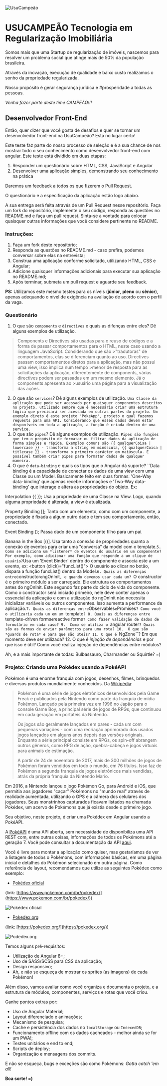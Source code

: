 ![UsuCampeão](logo.png)

# USUCAMPEÃO Tecnologia em Regularização Imobiliária

Somos mais que uma Startup de regularização de imóveis, nascemos para resolver um problema social que atinge mais de 50% da população brasileira.

Através da inovação, execução de qualidade e baixo custo realizamos o sonho da propriedade regularizada.

Nosso propósito é gerar segurança jurídica e #prosperidade a todas as pessoas.

*Venha fazer parte deste time CAMPEÃO!!!*

## Desenvolvedor Front-End

Então, quer dizer que você gosta de desafios e quer se tornar um desenvolvedor front-end na UsuCampeão? Está no lugar certo!

Este teste faz parte do nosso processo de seleção e é a sua chance de nos mostrar todo o seu conhecimento como desenvolvedor front-end com angular. Este teste está dividido em duas etapas:

1. Responder um questionário sobre HTML, CSS, JavaScript e Angular
1. Desenvolver uma aplicação simples, demonstrando seu conhecimento na prática

Daremos um feedback a todos os que fizerem o Pull Request.

O questionário e a especificação da aplicação estão logo abaixo.

A sua entrega será feita através de um Pull Request nesse repositório. Faça um fork do repositório, implemente o seu código, responda as questões no README.md e faça um pull request. Sinta-se a vontade para colocar quaisquer outras informações que você considere pertinente no README.

### Instruções:

1. Faça um fork deste repositório;
1. Responda as questões no README.md - caso prefira, podemos conversar sobre elas na entrevista;
1. Construa uma aplicação conforme solicitado, utilizando HTML, CSS e Angular;
1. Adicione quaisquer informações adicionais para executar sua aplicação no README.md;
1. Após terminar, submeta um pull request e aguarde seu feedback.

**PS:** Utilizamos este mesmo testes para os níveis (**júnior**, **pleno** ou **sênior**), apenas adequando o nível de exigência na avaliação de acordo com o perfil da vaga.

### Questionário

1. O que são ``components`` e ``directives`` e quais as difenças entre eles? Dê alguns exemplos de utilização.
>Components e Directives são usadas para o reuso de códigos e a forma de passar comportamentos para o HTML, neste caso usando a linguagem JavaScript. Considerando que são >"tradutoras" de comportamentos, elas se diferenciam quanto ao uso. Directives passam comportamentos diretos para a aplicação, mas não possui uma view, isso implica num tempo >menor de resposta para as solicitações da aplicação, diferentemente de components, várias directives podem ser passadas em um mesmo elemento. Já o components apresenta ao >usuário uma página para a visualização das ações.
2. O que são ``services``? Dê alguns exemplos de utilização.
``Uma Classe da aplicação que pode ser acessado por quaisquer componentes descritos no projeto, utilizado sempre que é necessário criar uma estrutura lógica que precisará ser acessada em outras partes do projeto. Um exemplo direto é este projeto 'PokeApp', projeto o qual fazemos requests para uma API. Considerando que esses dados devem estar disponíveis em toda a aplicação, a função é criada dentro de uma service.``
3. O que são ``pipes``? Dê alguns exemplos de utilização.
``Pipes são funções que tem o propósito de formatar ou filtrar dados da aplicação de forma simples e rápida. Exemplos comuns são {{ qualquerCoisa | lowercase }} - transforma a string em minúscula, {{ qualquerCoisa | titlecase }} - transforma o primeiro carácter em maiúscula. É possível também criar pipes para formatar dados de qualquer maneira.``
4. O que é ``data-binding`` e quais os tipos que o Angular dá suporte?
``Data binding é a capacidade de conectar os dados de uma view com uma Classe ou um Model. Basicamente feito em duas formas: 'One-Way data-binding' que apenas recebe informações e 'Two-Way data-binding' que interage e altera as propriedades do objeto. Ex:

Interpolation {{ }};
Usa a propriedade de uma Classe na View. Logo, quando alguma propriedade é alterada, a view é atualizada.

Property Binding [];
Tanto com um elemento, como com um componente, a propriedade é fixada a algum outro dado e tem seu comportamento, então, conectado.

Event Binding ();
Passa dado de um componente filho para um pai.

Banana in the Box [()].
Usa tanto a conexão de propriedades quanto a conexão de eventos para criar uma "conversa" da model com o template.``
5. Como se adiciona um *listener* de eventos do usuário em um componente? Por exemplo, como adicionar uma função que responde a um clique de usuário?
``Usa um 'Event Binder' dentro do componente e associa este a um evento, ex:
<button (click)="funcList()">
O usuário ao clicar no botão, dispara a função funcList() dentro da Model.``
6. Quais as diferenças entre ``constructor`` e ``ngOnInit``, e quando devemos usar cada um?
``O constructor é o primeiro módulo a ser carregado. Ele estrutura os comportamentos antes do ngOnInit. Este segundo faz parte do ciclo de vida do componente. Como o constructor será iniciado primeiro, nele deve conter apenas o essencial da aplicação e com a utilização do ngOnInit não necessita inicializar variáveis ou outros componentes. Isso aumenta a performance da aplicação.``
7. Quais as diferenças entre ``Observables`` e ``Promises``? Como você o utilizaria cada um em um ``template``?
8. Quais as diferenças entre ``template-driven forms`` e ``reactive forms``? Como fazer validação de dados de formulário em cada caso?
9.  Como se utiliza o ``angular router``? Quais são as formas de enviar parâmetros para uma rota?
10.  O que são *guards de rota* e para que são úteis?
11. O que é ``NgZone``? Em que momento deve ser utilizada?
12. O que é *injeção de dependências* e por que isso é útil? Como você realiza injeção de dependências entre módulos?

Ah, e a mais importante de todas: Bulbassauro, Charmander ou Squirtle? =)

### Projeto: Criando uma Pokédex usando a PokéAPI

Pokémon é uma enorme franquia com jogos, desenhos, filmes, brinquedos e diversos produtos mundialmente conhecidos. Da [Wikipédia](https://pt.wikipedia.org/wiki/Pokémon_(série_de_jogos_eletrônicos)):

> Pokémon é uma série de jogos eletrônicos desenvolvidos pela Game Freak e publicados pela Nintendo como parte da franquia de mídia Pokémon. Lançado pela primeira vez em 1996 no Japão para o console Game Boy, a principal série de jogos de RPGs, que continuou em cada geração em portáteis da Nintendo.
> 
> Os jogos são geralmente lançados em pares - cada um com pequenas variações - com uma recriação aprimorado dos usados jogos lançados em alguns anos depois das versões originais. Enquanto a série principal consiste em RPGs, os spin-off abrangem outros gêneros, como RPG de ação, quebra-cabeça e jogos virtuais para animais de estimação.
> 
> A partir de 24 de novembro de 2017, mais de 300 milhões de jogos de Pokémon foram vendidos em todo o mundo, em 76 títulos. Isso faz de Pokémon a segunda franquia de jogos eletrônicos mais vendidas, atrás da própria franquia da Nintendo Mario.

Em 2016, a Nintendo lançou o jogo Pokémon Go, para Android e iOS, que permitia aos jogadores "caçar" Pokémons no "mundo real" através de realidade aumentada, utilizando o GPS e a câmera dos celulares dos jogadores. Seus monstrinhos capturados ficavam listados na chamada Pokédex, um acervo de Pokémons que já existia desde o primeiro jogo.

Seu objetivo, neste projeto, é criar uma Pokédex em Angular usando a PokéAPI.

A [PokéAPI](https://pokeapi.co/) é uma API aberta, sem necessidade de  disponibiliza uma API REST com, entre outras coisas, informações de todos os Pokémons até a geração 7. Você pode consultar a documentação da API [aqui](https://pokeapi.co/docs/v2).

Você é livre para montar a aplicação como quiser, mas gostaríamos de ver a listagem de todos o Pokémons, com informações básicas, em uma página inicial e detalhes do Pokémon selecionado em outra página. Como referência de layout, recomendamos que utilize as seguintes Pokédex como exemplo:

- [Pokédex oficial](https://www.pokemon.com/br/pokedex/)

(link: [https://www.pokemon.com/br/pokedex/](https://www.pokemon.com/br/pokedex/))

![Pokédex oficial](pokemon.com.png)

- [Pokedex.org](https://pokedex.org/)

(link: [https://pokedex.org/](https://pokedex.org/))

![Podedex.org](pokedex.org.png)

Temos alguns pré-requisitos:
- Utilização de Angular 8+;
- Uso de SASS/SCSS para CSS da aplicação;
- Design responsivo;
- Ah, e não se esqueça de mostrar os sprites (as imagens) de cada Pokémon!

Além disso, vamos avaliar como você organiza e documenta o projeto, e a estrutura de módulos, componentes, serviços e rotas que você criou.

Ganhe pontos extras por:
- Uso de Angular Material;
- Layout diferenciado e animações;
- Mecanismo de pesquisa;
- Cache e persistência dos dados no ``localStorage`` ou ``IndexedDB``;
- Funcionamento offline com os dados cacheados - melhor ainda se for um PWA!;
- Testes unitários e end to end;
- Scripts de deploy;
- Organização e mensagens dos commits.

E não se esqueça, bugs e exceções são como Pokémons: *Gotta catch 'em all!*

**Boa sorte! =)**
